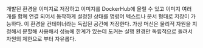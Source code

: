 개발된 환경을 이미지로 저장하고
이미지를 DockerHub에 올릴 수 있고
이미지 여러 개를 함께 연결 되어서 동작하게 설정된 상태를 명령어 텍스트나 문서 형태로 저장이 가능하다.
이 환경을 컨테이너라는 독립된 공간에 저장한다.
가상 머신은 물리적 자원을 지정해서 분할해 사용해서 성능에 한계가 있는데
도커는 실행 환경만 독립적으로 돌려서 자원의 제한으로 부터 자유롭다.
